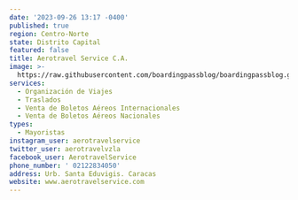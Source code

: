 ```yaml
---
date: '2023-09-26 13:17 -0400'
published: true
region: Centro-Norte
state: Distrito Capital
featured: false
title: Aerotravel Service C.A.
image: >-
  https://raw.githubusercontent.com/boardingpassblog/boardingpassblog.github.io/main/assets/images/aerotravel1.jpg
services:
  - Organización de Viajes
  - Traslados
  - Venta de Boletos Aéreos Internacionales
  - Venta de Boletos Aéreos Nacionales
types:
  - Mayoristas
instagram_user: aerotravelservice
twitter_user: aerotravelvzla
facebook_user: AerotravelService
phone_number: ' 02122834050'
address: Urb. Santa Eduvigis. Caracas
website: www.aerotravelservice.com
---
```


